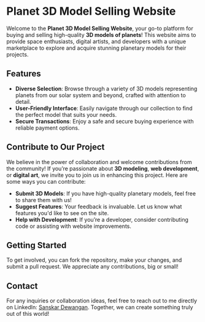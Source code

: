 # Planet 3D Model Selling Website

Welcome to the **Planet 3D Model Selling Website**, your go-to platform for buying and selling high-quality **3D models of planets**! This website aims to provide space enthusiasts, digital artists, and developers with a unique marketplace to explore and acquire stunning planetary models for their projects.

## Features

- **Diverse Selection**: Browse through a variety of 3D models representing planets from our solar system and beyond, crafted with attention to detail.
- **User-Friendly Interface**: Easily navigate through our collection to find the perfect model that suits your needs.
- **Secure Transactions**: Enjoy a safe and secure buying experience with reliable payment options.

## Contribute to Our Project

We believe in the power of collaboration and welcome contributions from the community! If you’re passionate about **3D modeling**, **web development**, or **digital art**, we invite you to join us in enhancing this project. Here are some ways you can contribute:

- **Submit 3D Models**: If you have high-quality planetary models, feel free to share them with us!
- **Suggest Features**: Your feedback is invaluable. Let us know what features you'd like to see on the site.
- **Help with Development**: If you’re a developer, consider contributing code or assisting with website improvements.

## Getting Started

To get involved, you can fork the repository, make your changes, and submit a pull request. We appreciate any contributions, big or small!

## Contact

For any inquiries or collaboration ideas, feel free to reach out to me directly on LinkedIn: [Sanskar Dewangan](https://www.linkedin.com/in/sanskar-dewangan-290bb5255/). Together, we can create something truly out of this world!
